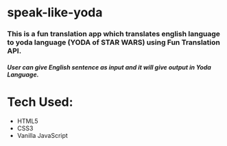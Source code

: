 # speak-like-yoda
### This is a fun translation app which translates english language to yoda language (YODA of **STAR WARS**) using Fun Translation API.

##### User can give English sentence as input and it will give output in Yoda Language.

# Tech Used:
* HTML5
* CSS3
* Vanilla JavaScript

